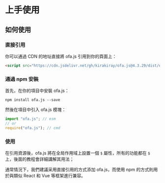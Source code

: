 # 上手使用
## 如何使用
### 直接引用

你可以通過 CDN 的地址直接將 ofa.js 引用到你的頁面上：

```html
<script src="https://cdn.jsdelivr.net/gh/kirakiray/ofa.js@4.3.29/dist/ofa.js"></script>
```

### 通過 npm 安裝

首先，在你的項目中安裝 ofa.js：

```shell
npm install ofa.js --save
```

然後在項目中引入 ofa.js 模塊：

```javascript
import "ofa.js"; // esm
// or
require("ofa.js"); // cmd
```

### 使用

在引用資源後，ofa.js 將在全局作用域上設置一個 `$` 屬性，所有的功能都在 `$` 上，後面的教程會詳細講解其用法；

通常情況下，我們建議采用直接引用的方式添加 ofa.js，而使用 npm 的方式則用於與類似 React 和 Vue 等框架進行兼容。